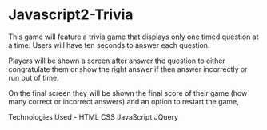 # Javascript2-Trivia

This game will feature a trivia game that displays only one timed question at a time. Users will have ten seconds to answer each question.

Players will be shown a screen after answer the question to either congratulate them or show the right answer if then answer incorrectly or run out of time.

On the final screen they will be shown the final score of their game (how many correct or incorrect answers) and an option to restart the game,

Technologies Used -
HTML CSS JavaScript JQuery
